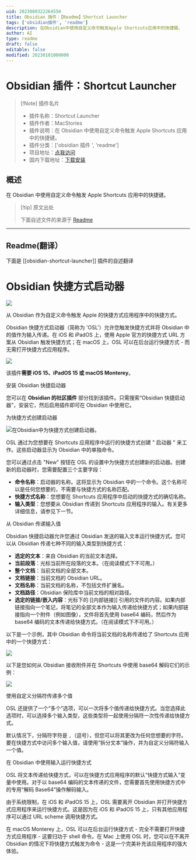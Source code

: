 ```yaml
---
uid: 2023080322264550
title: Obsidian 插件：【Readme】Shortcut Launcher
tags: ['obsidian插件', 'readme']
description: 在Obsidian中使用自定义命令触发Apple Shortcuts应用中的快捷键。
author: AI
type: readme
draft: false
editable: false
modified: 20230101000000
---
```


# Obsidian 插件：Shortcut Launcher

> [!Note] 插件名片
> - 插件名称：Shortcut Launcher
> - 插件作者：MacStories
> - 插件说明：在 Obsidian 中使用自定义命令触发 Apple Shortcuts 应用中的快捷键。
> - 插件分类：['obsidian 插件 ', 'readme']
> - 项目地址：[点我访问](https://github.com/macstories/obsidian-shortcut-launcher)
> - 国内下载地址：[下载安装](https://pkmer.cn/products/plugin/pluginMarket/?obsidian-shortcut-launcher)

## 概述

在 Obsidian 中使用自定义命令触发 Apple Shortcuts 应用中的快捷键。

> [!tip] 原文出处
>
>下面自述文件的来源于 [Readme](https://ghproxy.net/https://raw.githubusercontent.com/macstories/obsidian-shortcut-launcher/main/README.md)
>

---

## Readme(翻译）

下面是 [[obsidian-shortcut-launcher]] 插件的自述翻译

# Obsidian 快捷方式启动器

![](https://cdn.macstories.net/osl-1643193603979.png)

从 Obsidian 作为自定义命令触发 Apple 的快捷方式应用程序中的快捷方式。

Obsidian 快捷方式启动器（简称为 'OSL'）允许您触发快捷方式并将 Obsidian 中的值作为输入传递。在 iOS 和 iPadOS 上，使用 Apple 官方的快捷方式 URL 方案从 Obsidian 触发快捷方式；在 macOS 上，OSL 可以在后台运行快捷方式 - 而无需打开快捷方式应用程序。

![](https://cdn.macstories.net/cleanshot-2022-01-21-at-5-39-50-2x-1642783463880.png)

该插件**需要 iOS 15、iPadOS 15 或 macOS Monterey**。

安装 Obsidian 快捷启动器

您可以在 **Obsidian 的社区插件** 部分找到该插件。只需搜索“Obsidian 快捷启动器”，安装它，然后启用插件即可在 Obsidian 中使用它。

为快捷方式创建启动器

![在Obsidian中为快捷方式创建启动器。](https://cdn.macstories.net/monday-24-jan-2022-18-21-39-1643044904822.png)

OSL 通过为您想要在 Shortcuts 应用程序中运行的快捷方式创建 " 启动器 " 来工作。这些启动器显示为 Obsidian 中的单独命令。

您可以通过点击 "New" 按钮在 OSL 的设置中为快捷方式创建新的启动器。创建新的启动器时，您需要配置三个主要字段：

* **命令名称**：启动器的名称。这将显示为 Obsidian 中的一个命令。这个名称可以是任何您想要的，不需要与快捷方式的名称匹配。
* **快捷方式名称**：您想要在 Shortcuts 应用程序中启动的快捷方式的确切名称。
* **输入类型**：您想要从 Obsidian 传递到 Shortcuts 应用程序的输入。有关更多详细信息，请参见下一节。

从 Obsidian 传递输入值

Obsidian 快捷启动器允许您通过 Obsidian 发送的输入文本运行快捷方式。您可以从 Obsidian 传递七种不同的输入类型到快捷方式：

* **选定的文本**：来自 Obsidian 的当前文本选择。
* **当前段落**：光标当前所在段落的文本。（在阅读模式下不可用。）
* **整个文档**：当前文档的全部文本。
* **文档链接**：当前文档的 Obsidian URL。
* **文档名称**：当前文档的名称，不包括文件扩展名。
* **文档路径**：Obsidian 保险库中当前文档的相对路径。
* **选定的链接/嵌入内容**：光标下的 [[内部链接]] 引用的文件的内容。如果内部链接指向一个笔记，将笔记的全部文本作为输入传递给快捷方式；如果内部链接指向一个附件（例如图像），文件将首先使用 base64 编码，然后作为 base64 编码的文本传递给快捷方式。（在阅读模式下不可用。）

以下是一个示例，其中 Obsidian 命令将当前文档的名称传递给了 Shortcuts 应用中的一个快捷方式：

![](https://cdn.macstories.net/monday-24-jan-2022-18-23-05-1643044990698.png)

以下是您如何从 Obsidian 接收附件并在 Shortcuts 中使用 base64 解码它们的示例：

![](https://cdn.macstories.net/cleanshot-2022-01-26-at-12-03-47-2x-1643195055516.png)

使用自定义分隔符传递多个值

OSL 还提供了一个“多个”选项，可以一次将多个值传递给快捷方式。当您选择此选项时，可以选择多个输入类型，这些类型将一起使用分隔符一次性传递给快捷方式。

默认情况下，分隔符字符是 `,`（逗号），但您可以将其更改为任何您想要的字符。要在快捷方式中访问多个输入值，请使用“拆分文本”操作，并为自定义分隔符输入一个值。

在 Obsidian 中使用输入运行快捷方式

OSL 将文本传递给快捷方式，可以在快捷方式应用程序的默认“快捷方式输入”变量中使用。对于以 base64 编码的文本传递的文件，您需要首先使用快捷方式中的专用“解码 Base64”操作解码输入。

由于系统限制，在 iOS 和 iPadOS 15 上，OSL 需要离开 Obsidian 并打开快捷方式应用程序来运行快捷方式。这是因为在 iOS 和 iPadOS 15 上，只有其他应用程序可以通过 URL scheme 调用快捷方式。

在 macOS Monterey 上，OSL 可以在后台运行快捷方式 - 完全不需要打开快捷方式应用程序 - 这要归功于 shell 命令。在 Mac 上使用 OSL 时，您可以在不离开 Obsidian 的情况下将快捷方式触发为命令 - 这是一个完美补充该应用程序的强大体验。
